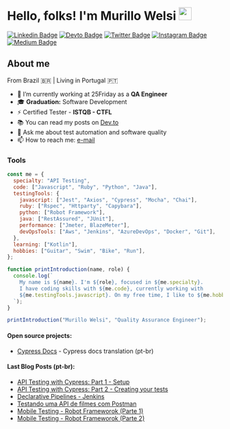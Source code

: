 # Hello, folks! I'm Murillo Welsi <img src="https://raw.githubusercontent.com/MartinHeinz/MartinHeinz/master/wave.gif" width="30px">

[![Linkedin Badge](https://img.shields.io/badge/LinkedIn-0077B5?style=for-the-badge&logo=linkedin&logoColor=white)](https://www.linkedin.com/in/murillowelsi) [![Devto Badge](https://img.shields.io/badge/dev.to-0A0A0A?style=for-the-badge&logo=dev.to&logoColor=white)](https://dev.to/murillowelsi) [![Twitter Badge](https://img.shields.io/badge/Twitter-1DA1F2?style=for-the-badge&logo=twitter&logoColor=white)](https://www.twitter.com/murillowelsi) [![Instagram Badge](https://img.shields.io/badge/Instagram-E4405F?style=for-the-badge&logo=instagram&logoColor=white)](https://www.instagram.com/murillowelsi) [![Medium Badge](https://img.shields.io/badge/Medium-12100E?style=for-the-badge&logo=medium&logoColor=white)](https://medium.com/@murillo.welsi)

## About me

From Brazil :brazil: | Living in Portugal :portugal:

- 🔭 I’m currently working at 25Friday as a **QA Engineer**
- :mortar_board: **Graduation:** Software Development
- ⚡ Certified Tester - **ISTQB - CTFL**
- 📚 You can read my posts on [Dev.to](https://dev.to/murillowelsi)
- 💬 Ask me about test automation and software quality
- 📫 How to reach me: [e-mail](murillo.welsi@gmail.com)

### **Tools**

```javascript
const me = {
  specialty: "API Testing",
  code: ["Javascript", "Ruby", "Python", "Java"],
  testingTools: {
    javascript: ["Jest", "Axios", "Cypress", "Mocha", "Chai"],
    ruby: ["Rspec", "Httparty", "Capybara"],
    python: ["Robot Framework"],
    java: ["RestAssured", "JUnit"],
    performance: ["Jmeter, BlazeMeter"],
    devOpsTools: ["Aws", "Jenkins", "AzureDevOps", "Docker", "Git"],
  },
  learning: ["Kotlin"],
  hobbies: ["Guitar", "Swim", "Bike", "Run"],
};

function printIntroduction(name, role) {
  console.log(`
    My name is ${name}. I'm ${role}, focused in ${me.specialty}.
    I have coding skills with ${me.code}, currently working with 
    ${me.testingTools.javascript}. On my free time, I like to ${me.hobbies}
  `);
}

printIntroduction("Murillo Welsi", "Quality Assurance Engineer");
```

#### **Open source projects:**

- [Cypress Docs](https://github.com/pedrohyvo/cypress-docs-pt-br) - Cypress docs translation (pt-br)

#### **Last Blog Posts (pt-br):**

- [API Testing with Cypress: Part 1 - Setup](https://dev.to/murillowelsi/api-testing-with-cypress-part-1-5coe)
- [API Testing with Cypress: Part 2 - Creating your tests](https://dev.to/murillowelsi/api-testing-with-cypress-part-2-creating-your-tests-270i)
- [Declarative Pipelines - Jenkins](https://blog.qaninja.io/declarative-pipelines-jenkins/)
- [Testando uma API de filmes com Postman](https://blog.qaninja.io/testando-uma-api-de-filmes-com-postman/)
- [Mobile Testing - Robot Frameworok (Parte 1)](https://robotizandotestes.blogspot.com/2020/05/season-mobile-com-appium-ep02.html)
- [Mobile Testing - Robot Frameworok (Parte 2)](https://robotizandotestes.blogspot.com/2020/05/season-mobile-com-appium-ep03.html)
